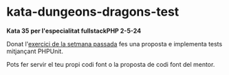 # kata-dungeons-dragons-test

**Kata 35 per l'especialitat fullstackPHP 2-5-24**

Donat l'[exercici de la setmana passada](https://github.com/CloudSalander/kata-dungeons-dragons) fes una proposta e implementa tests mitjançant PHPUnit.

Pots fer servir el teu propi codi font o la proposta de codi font del mentor.

